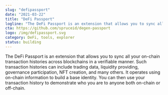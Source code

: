 ```yaml
---
slug: "defipassport"
date: "2021-03-22"
title: "DeFi Passport"
logline: "The DeFi Passport is an extension that allows you to sync all your on-chain transaction histories across blockchains in a verifiable manner."
cta: https://github.com/spruceid/degen-passport
logo: /img/defipassport.svg
category: DeFi, tools, explorer
status: building
---
```


The DeFi Passport is an extension that allows you to sync all your on-chain transaction histories across blockchains in a verifiable manner. Such transaction histories can include trading data, liquidity providing, governance participation, NFT creation, and many others. It operates using on-chain information to build a base identity. You can then use your transaction history to demonstrate who you are to anyone both on-chain or off-chain.
